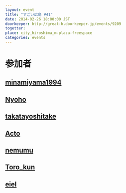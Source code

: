 ```yaml
---
layout: event
title: "すごい広島 #41"
date: 2014-02-26 18:00:00 JST
doorkeeper: http://great-h.doorkeeper.jp/events/9209
togetter: 
place: city_hiroshima_m-plaza-freespace
categories: events
---
```


# 参加者


## [minamiyama1994](https://github.com/minamiyama1994)


## [Nyoho](http://nyoho.jp/)


## [takatayoshitake](http://twitter.com/takatayoshitake)


## [Acto](https://github.com/Acto)


## [nemumu](https://github.com/nemumu)


## [Toro_kun](https://twitter.com/Toro_kun)


## [eiel](http://eiel.info/)
